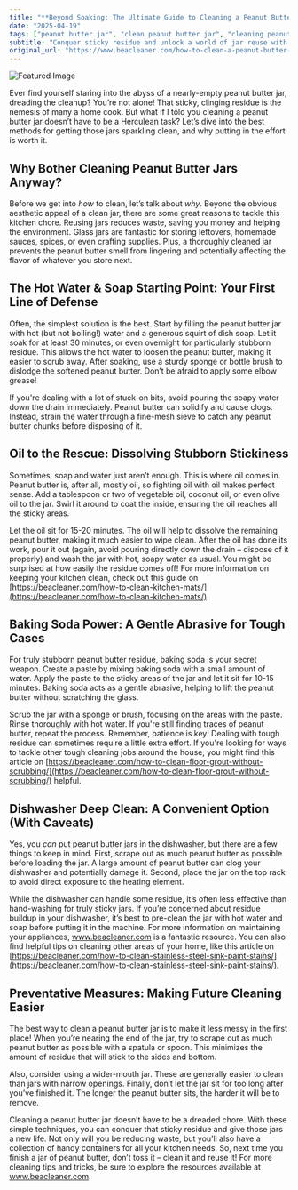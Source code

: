 ```yaml
---
title: "**Beyond Soaking: The Ultimate Guide to Cleaning a Peanut Butter Jar (and Why You Should!)**"
date: "2025-04-19"
tags: ["peanut butter jar", "clean peanut butter jar", "cleaning peanut butter", "sticky jars", "jar cleaning", "kitchen cleaning", "food residue"]
subtitle: "Conquer sticky residue and unlock a world of jar reuse with these expert cleaning tips."
original_url: "https://www.beacleaner.com/how-to-clean-a-peanut-butter-jar"
---
```




![Featured Image](https://res.cloudinary.com/dnm0udlvz/image/upload/v1745047229/article_image_6_scr21n.jpg)

Ever find yourself staring into the abyss of a nearly-empty peanut butter jar, dreading the cleanup? You’re not alone! That sticky, clinging residue is the nemesis of many a home cook. But what if I told you cleaning a peanut butter jar doesn’t have to be a Herculean task? Let’s dive into the best methods for getting those jars sparkling clean, and why putting in the effort is worth it.

## Why Bother Cleaning Peanut Butter Jars Anyway?

Before we get into *how* to clean, let’s talk about *why*. Beyond the obvious aesthetic appeal of a clean jar, there are some great reasons to tackle this kitchen chore. Reusing jars reduces waste, saving you money and helping the environment. Glass jars are fantastic for storing leftovers, homemade sauces, spices, or even crafting supplies. Plus, a thoroughly cleaned jar prevents the peanut butter smell from lingering and potentially affecting the flavor of whatever you store next. 

## The Hot Water & Soap Starting Point: Your First Line of Defense

Often, the simplest solution is the best. Start by filling the peanut butter jar with hot (but not boiling!) water and a generous squirt of dish soap. Let it soak for at least 30 minutes, or even overnight for particularly stubborn residue. This allows the hot water to loosen the peanut butter, making it easier to scrub away. After soaking, use a sturdy sponge or bottle brush to dislodge the softened peanut butter. Don’t be afraid to apply some elbow grease!

If you're dealing with a lot of stuck-on bits, avoid pouring the soapy water down the drain immediately. Peanut butter can solidify and cause clogs. Instead, strain the water through a fine-mesh sieve to catch any peanut butter chunks before disposing of it. 

## Oil to the Rescue: Dissolving Stubborn Stickiness

Sometimes, soap and water just aren’t enough. This is where oil comes in. Peanut butter is, after all, mostly oil, so fighting oil with oil makes perfect sense. Add a tablespoon or two of vegetable oil, coconut oil, or even olive oil to the jar. Swirl it around to coat the inside, ensuring the oil reaches all the sticky areas. 

Let the oil sit for 15-20 minutes. The oil will help to dissolve the remaining peanut butter, making it much easier to wipe clean. After the oil has done its work, pour it out (again, avoid pouring directly down the drain – dispose of it properly) and wash the jar with hot, soapy water as usual. You might be surprised at how easily the residue comes off! For more information on keeping your kitchen clean, check out this guide on [https://beacleaner.com/how-to-clean-kitchen-mats/](https://beacleaner.com/how-to-clean-kitchen-mats/).

## Baking Soda Power: A Gentle Abrasive for Tough Cases

For truly stubborn peanut butter residue, baking soda is your secret weapon. Create a paste by mixing baking soda with a small amount of water. Apply the paste to the sticky areas of the jar and let it sit for 10-15 minutes. Baking soda acts as a gentle abrasive, helping to lift the peanut butter without scratching the glass. 

Scrub the jar with a sponge or brush, focusing on the areas with the paste. Rinse thoroughly with hot water. If you're still finding traces of peanut butter, repeat the process. Remember, patience is key! Dealing with tough residue can sometimes require a little extra effort. If you're looking for ways to tackle other tough cleaning jobs around the house, you might find this article on [https://beacleaner.com/how-to-clean-floor-grout-without-scrubbing/](https://beacleaner.com/how-to-clean-floor-grout-without-scrubbing/) helpful.

## Dishwasher Deep Clean: A Convenient Option (With Caveats)

Yes, you *can* put peanut butter jars in the dishwasher, but there are a few things to keep in mind. First, scrape out as much peanut butter as possible before loading the jar. A large amount of peanut butter can clog your dishwasher and potentially damage it. Second, place the jar on the top rack to avoid direct exposure to the heating element. 

While the dishwasher can handle some residue, it’s often less effective than hand-washing for truly sticky jars. If you’re concerned about residue buildup in your dishwasher, it’s best to pre-clean the jar with hot water and soap before putting it in the machine. For more information on maintaining your appliances, www.beacleaner.com is a fantastic resource. You can also find helpful tips on cleaning other areas of your home, like this article on [https://beacleaner.com/how-to-clean-stainless-steel-sink-paint-stains/](https://beacleaner.com/how-to-clean-stainless-steel-sink-paint-stains/).

## Preventative Measures: Making Future Cleaning Easier

The best way to clean a peanut butter jar is to make it less messy in the first place! When you’re nearing the end of the jar, try to scrape out as much peanut butter as possible with a spatula or spoon. This minimizes the amount of residue that will stick to the sides and bottom. 

Also, consider using a wider-mouth jar. These are generally easier to clean than jars with narrow openings. Finally, don’t let the jar sit for too long after you’ve finished it. The longer the peanut butter sits, the harder it will be to remove.



Cleaning a peanut butter jar doesn’t have to be a dreaded chore. With these simple techniques, you can conquer that sticky residue and give those jars a new life. Not only will you be reducing waste, but you’ll also have a collection of handy containers for all your kitchen needs. So, next time you finish a jar of peanut butter, don’t toss it – clean it and reuse it! For more cleaning tips and tricks, be sure to explore the resources available at www.beacleaner.com.